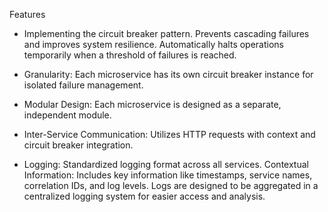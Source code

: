 Features

- Implementing the circuit breaker pattern. Prevents cascading failures and improves system resilience. Automatically halts operations temporarily when a threshold of failures is reached.
- Granularity: Each microservice has its own circuit breaker instance for isolated failure management.

- Modular Design: Each microservice is designed as a separate, independent module.
- Inter-Service Communication: Utilizes HTTP requests with context and circuit breaker integration.
- Logging: Standardized logging format across all services.
  Contextual Information: Includes key information like timestamps, service names, correlation IDs, and log levels.
  Logs are designed to be aggregated in a centralized logging system for easier access and analysis.
